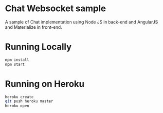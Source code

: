 # Chat Websocket sample

A sample of Chat implementation using Node JS in back-end and AngularJS and Materialize in front-end.

# Running Locally

``` bash
npm install
npm start
```

# Running on Heroku

``` bash
heroku create
git push heroku master
heroku open
```
